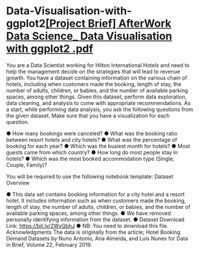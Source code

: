 # Data-Visualisation-with-ggplot2[[Project Brief] AfterWork Data Science_ Data Visualisation with ggplot2 .pdf](https://github.com/someda1/Data-Visualisation-with-ggplot2/files/9946611/Project.Brief.AfterWork.Data.Science_.Data.Visualisation.with.ggplot2.pdf)
You are a Data Scientist working for Hilton International Hotels and need to help the management decide on
the strategies that will lead to revenue growth.
You have a dataset containing information on the various chain of hotels, including when customers made
the booking, length of stay, the number of adults, children, or babies, and the number of available parking
spaces, among other things.
Given this dataset, perform data exploration, data cleaning, and analysis to come with appropriate
recommendations. As a start, while performing data analysis, you ask the following questions from the
given dataset. Make sure that you have a visualization for each question.

● How many bookings were canceled?
● What was the booking ratio between resort hotels and city hotels?
● What was the percentage of booking for each year?
● Which was the busiest month for hotels?
● Most guests came from which country?
● How long do most people stay in hotels?
● Which was the most booked accommodation type (Single, Couple, Family)?

You will be required to use the following notebook template:
Dataset Overview

● This data set contains booking information for a city hotel and a resort hotel. It includes
information such as when customers made the booking, length of stay, the number of adults,
children, or babies, and the number of available parking spaces, among other things.
● We have removed personally identifying information from the dataset.
● Dataset Download Link: https://bit.ly/2WvQbhJ
● NB: You need to download this file.
Acknowledgments
The data is originally from the article; Hotel Booking Demand Datasets by Nuno Antonio, Ana Almeida, and
Luis Nunes for Data in Brief, Volume 22, February 2019.
